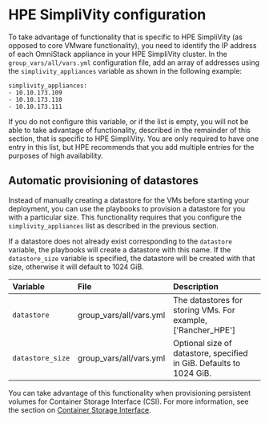 # HPE SimpliVity configuration

To take advantage of functionality that is specific to HPE SimpliVity (as opposed to core VMware functionality), you need to
identify the IP address of each OmniStack appliance in your HPE SimpliVity cluster. In the `group_vars/all/vars.yml`
configuration file, add an array of addresses using the `simplivity_appliances` variable as shown in the following example:

```
simplivity_appliances:
- 10.10.173.109
- 10.10.173.110
- 10.10.173.111
```

If you do not configure this variable, or if the list is empty, you will not be able to take advantage of functionality,
described in the remainder of this section, that is specific to HPE SimpliVity. You are only required to have one entry
in this list, but HPE recommends that you add multiple entries for the purposes of high availability.

## Automatic provisioning of datastores

Instead of manually creating a datastore for the VMs before starting your deployment, you can  use the playbooks
to provision a datastore for you with a particular size. This functionality requires that you configure
the `simplivity_appliances` list as described in the previous section.

If a datastore does not already exist corresponding to the `datastore` variable, the playbooks will create a
datastore with this name. If the `datastore_size` variable is specified, the datastore will be created with that size,
otherwise it will default to 1024 GiB.


|Variable|File|Description|
|:-------|:---|:----------|
|`datastore`|group_vars/all/vars.yml|The datastores for storing VMs. For example, ['Rancher_HPE']|
|`datastore_size`|group_vars/all/vars.yml|Optional size of datastore, specified in GiB. Defaults to 1024 GiB.|

You can take advantage of this functionality when provisioning persistent volumes for Container Storage
Interface (CSI). For more information, see the section on [Container Storage Interface](../storage/csi).



